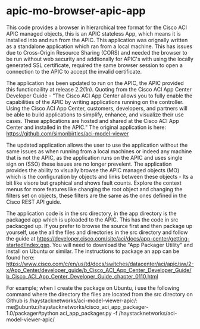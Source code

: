 # apic-mo-browser-apic-app
This code provides a browser in hierarchical tree format for the Cisco ACI APIC managed objects, this is an APIC stateless App, which means it is installed into and run from the APIC. This application was orignally written as a standalone application which ran from a local machine. This has issues due to Cross-Origin Resource Sharing (CORS) and needed the browser to be run without web security and addtionally for APIC's with using the locally generated SSL certificate, required the same browser session to open a connection to the APIC to accept the invalid certificate.

The application has been updated to run on the APIC, the APIC provided this functionaility at release 2.2(1n). Quoting from the Cisco ACI App Center Developer Guide - "The Cisco ACI App Center allows you to fully enable the capabilities of the APIC by writing applications running on the controller. Using the Cisco ACI App Center, customers, developers, and partners will be able to build applications to simplify, enhance, and visualize their use cases. These applications are hosted and shared at the Cisco ACI App Center and installed in the APIC." The original application is here: https://github.com/simonbirtles/aci-model-viewer

The updated application allows the user to use the application without the same issues as when running from a local machines or indeed any machine that is not the APIC, as the application runs on the APIC and uses single sign on (SSO) these issues are no longer prevelent. The application provides the ability to visually browse the APIC managed objects (MO) which is the configuration by objects and links between these objects - Its a bit like visore but graphical and shows fault counts. Explore the context menus for more features like changing the root object and changing the filters set on objects, these filters are the same as the ones defined in the Cisco REST API guide.

The application code is in the src directory, in the app directory is the packaged app which is uploaded to the APIC. This has the code in src packacged up. If you prefer to browse the source first and then package up yourself, use the all the files and directories in the src directory and follow the guide at https://developer.cisco.com/site/aci/docs/app-center/getting-started/index.gsp. You will need to download the "App Packager Utility" and install on Ubuntu or similar. The instructions to package an app can be found here: https://www.cisco.com/c/en/us/td/docs/switches/datacenter/aci/apic/sw/2-x/App_Center/developer_guide/b_Cisco_ACI_App_Center_Developer_Guide/b_Cisco_ACI_App_Center_Developer_Guide_chapter_0110.html

For example; when I create the package on Ubuntu, i use the following command where the directory the files are located from the src directory on Github is /haystacknetworks/aci-model-viewer-apic/:
me@ubuntu:/haystacknetworks/cisco_aci_app_packager-1.0/packager#python aci_app_packager.py -f /haystacknetworks/aci-model-viewer-apic/
